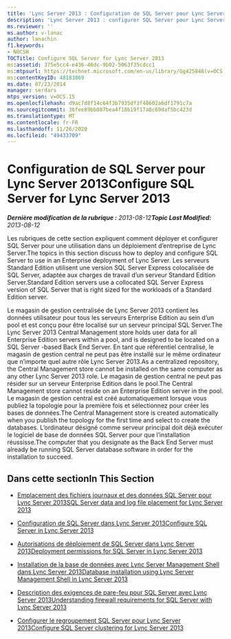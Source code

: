 ```yaml
---
title: 'Lync Server 2013 : Configuration de SQL Server pour Lync Server'
description: 'Lync Server 2013 : configurer SQL Server pour Lync Server.'
ms.reviewer: ''
ms.author: v-lanac
author: lanachin
f1.keywords:
- NOCSH
TOCTitle: Configure SQL Server for Lync Server 2013
ms:assetid: 375e5cc4-e436-46dc-9b02-5063f35cdcc1
ms:mtpsurl: https://technet.microsoft.com/en-us/library/Gg425848(v=OCS.15)
ms:contentKeyID: 48183869
ms.date: 07/23/2014
manager: serdars
mtps_version: v=OCS.15
ms.openlocfilehash: d9ac7d8f14c64f3b7935df3f48602a6df1791c7a
ms.sourcegitcommit: 36fee89bb887bea4f18b19f17a8c69daf5bc423d
ms.translationtype: MT
ms.contentlocale: fr-FR
ms.lasthandoff: 11/26/2020
ms.locfileid: "49433709"
---
```

# <a name="configure-sql-server-for-lync-server-2013"></a><span data-ttu-id="95295-103">Configuration de SQL Server pour Lync Server 2013</span><span class="sxs-lookup"><span data-stu-id="95295-103">Configure SQL Server for Lync Server 2013</span></span>

<div data-xmlns="http://www.w3.org/1999/xhtml">

<div class="topic" data-xmlns="http://www.w3.org/1999/xhtml" data-msxsl="urn:schemas-microsoft-com:xslt" data-cs="https://msdn.microsoft.com/">

<div data-asp="https://msdn2.microsoft.com/asp">



</div>

<div id="mainSection">

<div id="mainBody"><span data-ttu-id="95295-104">

<span> </span></span><span class="sxs-lookup"><span data-stu-id="95295-104">

<span> </span></span></span>

<span data-ttu-id="95295-105">_**Dernière modification de la rubrique :** 2013-08-12_</span><span class="sxs-lookup"><span data-stu-id="95295-105">_**Topic Last Modified:** 2013-08-12_</span></span>

<span data-ttu-id="95295-106">Les rubriques de cette section expliquent comment déployer et configurer SQL Server pour une utilisation dans un déploiement d’entreprise de Lync Server.</span><span class="sxs-lookup"><span data-stu-id="95295-106">The topics in this section discuss how to deploy and configure SQL Server to use in an Enterprise deployment of Lync Server.</span></span> <span data-ttu-id="95295-107">Les serveurs Standard Edition utilisent une version SQL Server Express colocalisée de SQL Server, adaptée aux charges de travail d’un serveur Standard Edition Server.</span><span class="sxs-lookup"><span data-stu-id="95295-107">Standard Edition servers use a collocated SQL Server Express version of SQL Server that is right sized for the workloads of a Standard Edition server.</span></span>

<span data-ttu-id="95295-108">Le magasin de gestion centralisée de Lync Server 2013 contient les données utilisateur pour tous les serveurs Enterprise Edition au sein d’un pool et est conçu pour être localisé sur un serveur principal SQL Server.</span><span class="sxs-lookup"><span data-stu-id="95295-108">The Lync Server 2013 Central Management store holds user data for all Enterprise Edition servers within a pool, and is designed to be located on a SQL Server -based Back End Server.</span></span> <span data-ttu-id="95295-109">En tant que référentiel centralisé, le magasin de gestion central ne peut pas être installé sur le même ordinateur que n’importe quel autre rôle Lync Server 2013.</span><span class="sxs-lookup"><span data-stu-id="95295-109">As a centralized repository, the Central Management store cannot be installed on the same computer as any other Lync Server 2013 role.</span></span> <span data-ttu-id="95295-110">Le magasin de gestion central ne peut pas résider sur un serveur Enterprise Edition dans le pool.</span><span class="sxs-lookup"><span data-stu-id="95295-110">The Central Management store cannot reside on an Enterprise Edition server in the pool.</span></span> <span data-ttu-id="95295-111">Le magasin de gestion central est créé automatiquement lorsque vous publiez la topologie pour la première fois et sélectionnez pour créer les bases de données.</span><span class="sxs-lookup"><span data-stu-id="95295-111">The Central Management store is created automatically when you publish the topology for the first time and select to create the databases.</span></span> <span data-ttu-id="95295-112">L’ordinateur désigné comme serveur principal doit déjà exécuter le logiciel de base de données SQL Server pour que l’installation réussisse.</span><span class="sxs-lookup"><span data-stu-id="95295-112">The computer that you designate as the Back End Server must already be running SQL Server database software in order for the installation to succeed.</span></span>

<div>

## <a name="in-this-section"></a><span data-ttu-id="95295-113">Dans cette section</span><span class="sxs-lookup"><span data-stu-id="95295-113">In This Section</span></span>

  - [<span data-ttu-id="95295-114">Emplacement des fichiers journaux et des données SQL Server pour Lync Server 2013</span><span class="sxs-lookup"><span data-stu-id="95295-114">SQL Server data and log file placement for Lync Server 2013</span></span>](lync-server-2013-sql-server-data-and-log-file-placement.md)

  - [<span data-ttu-id="95295-115">Configuration de SQL Server dans Lync Server 2013</span><span class="sxs-lookup"><span data-stu-id="95295-115">Configure SQL Server in Lync Server 2013</span></span>](lync-server-2013-configure-sql-server.md)

  - [<span data-ttu-id="95295-116">Autorisations de déploiement de SQL Server dans Lync Server 2013</span><span class="sxs-lookup"><span data-stu-id="95295-116">Deployment permissions for SQL Server in Lync Server 2013</span></span>](lync-server-2013-deployment-permissions-for-sql-server.md)

  - [<span data-ttu-id="95295-117">Installation de la base de données avec Lync Server Management Shell dans Lync Server 2013</span><span class="sxs-lookup"><span data-stu-id="95295-117">Database installation using Lync Server Management Shell in Lync Server 2013</span></span>](lync-server-2013-database-installation-using-lync-server-management-shell.md)

  - [<span data-ttu-id="95295-118">Description des exigences de pare-feu pour SQL Server avec Lync Server 2013</span><span class="sxs-lookup"><span data-stu-id="95295-118">Understanding firewall requirements for SQL Server with Lync Server 2013</span></span>](lync-server-2013-understanding-firewall-requirements-for-sql-server.md)

  - [<span data-ttu-id="95295-119">Configurer le regroupement SQL Server pour Lync Server 2013</span><span class="sxs-lookup"><span data-stu-id="95295-119">Configure SQL Server clustering for Lync Server 2013</span></span>](lync-server-2013-configure-sql-server-clustering.md)

<span data-ttu-id="95295-120"></div>

</div>

<span> </span>

</div>

</div>

</span><span class="sxs-lookup"><span data-stu-id="95295-120"></div>

</div>

<span> </span>

</div>

</div>

</span></span></div>

